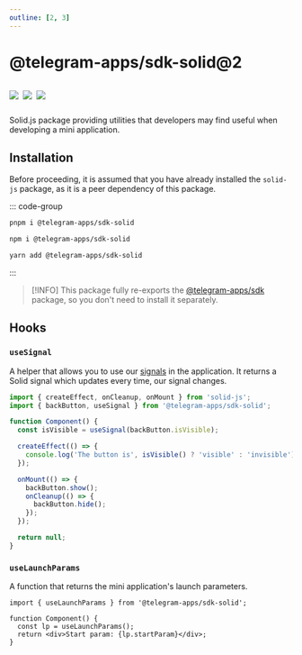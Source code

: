 ```yaml
---
outline: [2, 3]
---
```


# @telegram-apps/sdk-solid@2

<p style="display: inline-flex; gap: 8px">
  <a href="https://npmjs.com/package/@telegram-apps/sdk-solid@2">
    <img src="https://img.shields.io/npm/v/@telegram-apps/sdk-solid@2?logo=npm"/>
  </a>
  <img src="https://img.shields.io/bundlephobia/minzip/@telegram-apps/sdk-solid@2"/>
  <a href="https://github.com/Telegram-Mini-Apps/telegram-apps/tree/master/packages/sdk-solid@2">
    <img src="https://img.shields.io/badge/source-black?logo=github"/>
  </a>
</p>

Solid.js package providing utilities that developers may find useful when developing a mini
application.

## Installation

Before proceeding, it is assumed that you have already installed the `solid-js` package, as it is a
peer dependency of this package.

::: code-group

```bash [pnpm]
pnpm i @telegram-apps/sdk-solid
```

```bash [npm]
npm i @telegram-apps/sdk-solid
```

```bash [yarn]
yarn add @telegram-apps/sdk-solid
```

:::

> [!INFO]
> This package fully re-exports the [@telegram-apps/sdk](../telegram-apps-sdk.md) package, so you
> don't need to install it separately.

## Hooks

### `useSignal`

A helper that allows you to use our [signals](../telegram-apps-signals/1-0) in the application. It
returns a Solid signal which updates every time, our signal changes.

```ts
import { createEffect, onCleanup, onMount } from 'solid-js';
import { backButton, useSignal } from '@telegram-apps/sdk-solid';

function Component() {
  const isVisible = useSignal(backButton.isVisible);

  createEffect(() => {
    console.log('The button is', isVisible() ? 'visible' : 'invisible');
  });

  onMount(() => {
    backButton.show();
    onCleanup(() => {
      backButton.hide();
    });
  });

  return null;
}
```

### `useLaunchParams`

A function that returns the mini application's launch parameters.

```tsx
import { useLaunchParams } from '@telegram-apps/sdk-solid';

function Component() {
  const lp = useLaunchParams();
  return <div>Start param: {lp.startParam}</div>;
}
```
